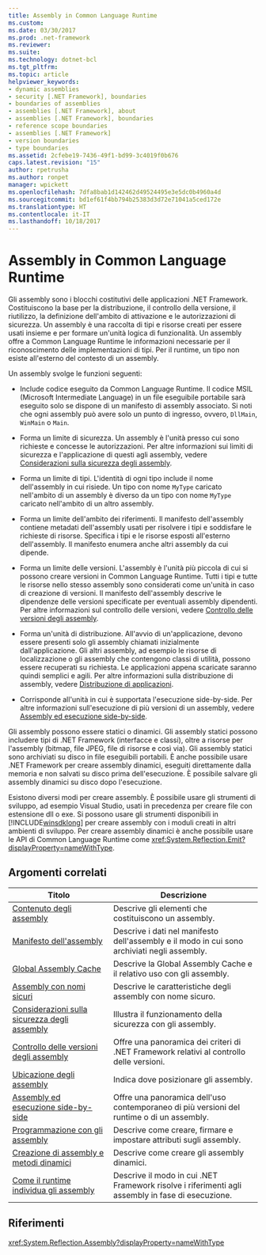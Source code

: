 ```yaml
---
title: Assembly in Common Language Runtime
ms.custom: 
ms.date: 03/30/2017
ms.prod: .net-framework
ms.reviewer: 
ms.suite: 
ms.technology: dotnet-bcl
ms.tgt_pltfrm: 
ms.topic: article
helpviewer_keywords:
- dynamic assemblies
- security [.NET Framework], boundaries
- boundaries of assemblies
- assemblies [.NET Framework], about
- assemblies [.NET Framework], boundaries
- reference scope boundaries
- assemblies [.NET Framework]
- version boundaries
- type boundaries
ms.assetid: 2cfebe19-7436-49f1-bd99-3c4019f0b676
caps.latest.revision: "15"
author: rpetrusha
ms.author: ronpet
manager: wpickett
ms.openlocfilehash: 7dfa8bab1d142462d49524495e3e5dc0b4960a4d
ms.sourcegitcommit: bd1ef61f4bb794b25383d3d72e71041a5ced172e
ms.translationtype: HT
ms.contentlocale: it-IT
ms.lasthandoff: 10/18/2017
---
```

# <a name="assemblies-in-the-common-language-runtime"></a>Assembly in Common Language Runtime
Gli assembly sono i blocchi costitutivi delle applicazioni .NET Framework. Costituiscono la base per la distribuzione, il controllo della versione, il riutilizzo, la definizione dell'ambito di attivazione e le autorizzazioni di sicurezza. Un assembly è una raccolta di tipi e risorse creati per essere usati insieme e per formare un'unità logica di funzionalità. Un assembly offre a Common Language Runtime le informazioni necessarie per il riconoscimento delle implementazioni di tipi. Per il runtime, un tipo non esiste all'esterno del contesto di un assembly.  
  
 Un assembly svolge le funzioni seguenti:  
  
-   Include codice eseguito da Common Language Runtime. Il codice MSIL (Microsoft Intermediate Language) in un file eseguibile portabile sarà eseguito solo se dispone di un manifesto di assembly associato. Si noti che ogni assembly può avere solo un punto di ingresso, ovvero, `DllMain`, `WinMain` o `Main`.  
  
-   Forma un limite di sicurezza. Un assembly è l'unità presso cui sono richieste e concesse le autorizzazioni. Per altre informazioni sui limiti di sicurezza e l'applicazione di questi agli assembly, vedere [Considerazioni sulla sicurezza degli assembly](../../../docs/framework/app-domains/assembly-security-considerations.md).  
  
-   Forma un limite di tipi. L'identità di ogni tipo include il nome dell'assembly in cui risiede. Un tipo con nome `MyType` caricato nell'ambito di un assembly è diverso da un tipo con nome `MyType` caricato nell'ambito di un altro assembly.  
  
-   Forma un limite dell'ambito dei riferimenti. Il manifesto dell'assembly contiene metadati dell'assembly usati per risolvere i tipi e soddisfare le richieste di risorse. Specifica i tipi e le risorse esposti all'esterno dell'assembly. Il manifesto enumera anche altri assembly da cui dipende.  
  
-   Forma un limite delle versioni. L'assembly è l'unità più piccola di cui si possono creare versioni in Common Language Runtime. Tutti i tipi e tutte le risorse nello stesso assembly sono considerati come un'unità in caso di creazione di versioni. Il manifesto dell'assembly descrive le dipendenze delle versioni specificate per eventuali assembly dipendenti. Per altre informazioni sul controllo delle versioni, vedere [Controllo delle versioni degli assembly](../../../docs/framework/app-domains/assembly-versioning.md).  
  
-   Forma un'unità di distribuzione. All'avvio di un'applicazione, devono essere presenti solo gli assembly chiamati inizialmente dall'applicazione. Gli altri assembly, ad esempio le risorse di localizzazione o gli assembly che contengono classi di utilità, possono essere recuperati su richiesta. Le applicazioni appena scaricate saranno quindi semplici e agili. Per altre informazioni sulla distribuzione di assembly, vedere [Distribuzione di applicazioni](../../../docs/framework/deployment/index.md).  
  
-   Corrisponde all'unità in cui è supportata l'esecuzione side-by-side. Per altre informazioni sull'esecuzione di più versioni di un assembly, vedere [Assembly ed esecuzione side-by-side](../../../docs/framework/app-domains/assemblies-and-side-by-side-execution.md).  
  
 Gli assembly possono essere statici o dinamici. Gli assembly statici possono includere tipi di .NET Framework (interfacce e classi), oltre a risorse per l'assembly (bitmap, file JPEG, file di risorse e così via). Gli assembly statici sono archiviati su disco in file eseguibili portabili. È anche possibile usare .NET Framework per creare assembly dinamici, eseguiti direttamente dalla memoria e non salvati su disco prima dell'esecuzione. È possibile salvare gli assembly dinamici su disco dopo l'esecuzione.  
  
 Esistono diversi modi per creare assembly. È possibile usare gli strumenti di sviluppo, ad esempio Visual Studio, usati in precedenza per creare file con estensione dll o exe. Si possono usare gli strumenti disponibili in [!INCLUDE[winsdklong](../../../includes/winsdklong-md.md)] per creare assembly con i moduli creati in altri ambienti di sviluppo. Per creare assembly dinamici è anche possibile usare le API di Common Language Runtime come <xref:System.Reflection.Emit?displayProperty=nameWithType>.  
  
## <a name="related-topics"></a>Argomenti correlati  
  
|Titolo|Descrizione|  
|-----------|-----------------|  
|[Contenuto degli assembly](../../../docs/framework/app-domains/assembly-contents.md)|Descrive gli elementi che costituiscono un assembly.|  
|[Manifesto dell'assembly](../../../docs/framework/app-domains/assembly-manifest.md)|Descrive i dati nel manifesto dell'assembly e il modo in cui sono archiviati negli assembly.|  
|[Global Assembly Cache](../../../docs/framework/app-domains/gac.md)|Descrive la Global Assembly Cache e il relativo uso con gli assembly.|  
|[Assembly con nomi sicuri](../../../docs/framework/app-domains/strong-named-assemblies.md)|Descrive le caratteristiche degli assembly con nome sicuro.|  
|[Considerazioni sulla sicurezza degli assembly](../../../docs/framework/app-domains/assembly-security-considerations.md)|Illustra il funzionamento della sicurezza con gli assembly.|  
|[Controllo delle versioni degli assembly](../../../docs/framework/app-domains/assembly-versioning.md)|Offre una panoramica dei criteri di .NET Framework relativi al controllo delle versioni.|  
|[Ubicazione degli assembly](../../../docs/framework/app-domains/assembly-placement.md)|Indica dove posizionare gli assembly.|  
|[Assembly ed esecuzione side-by-side](../../../docs/framework/app-domains/assemblies-and-side-by-side-execution.md)|Offre una panoramica dell'uso contemporaneo di più versioni del runtime o di un assembly.|  
|[Programmazione con gli assembly](../../../docs/framework/app-domains/programming-with-assemblies.md)|Descrive come creare, firmare e impostare attributi sugli assembly.|  
|[Creazione di assembly e metodi dinamici](../../../docs/framework/reflection-and-codedom/emitting-dynamic-methods-and-assemblies.md)|Descrive come creare gli assembly dinamici.|  
|[Come il runtime individua gli assembly](../../../docs/framework/deployment/how-the-runtime-locates-assemblies.md)|Descrive il modo in cui .NET Framework risolve i riferimenti agli assembly in fase di esecuzione.|  
  
## <a name="reference"></a>Riferimenti  
 <xref:System.Reflection.Assembly?displayProperty=nameWithType>
